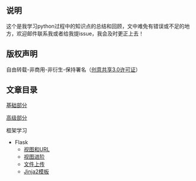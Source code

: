 ##  说明 

这个是我学习python过程中的知识点的总结和回顾，文中难免有错误或不足的地方，欢迎邮件联系我或者给我提issue，我会及时更正上去！ 

##  版权声明 

自由转载-非商用-非衍生-保持署名（[创意共享3.0许可证](http://creativecommons.org/licenses/by-nc-nd/3.0/deed.zh)）

##  文章目录

[基础部分](https://github.com/amesy/PythonStudyNotes/blob/master/python/%E5%9F%BA%E7%A1%80%E9%83%A8%E5%88%86.md)

[高级部分](https://github.com/amesy/PythonStudyNotes/blob/master/python/%E9%AB%98%E7%BA%A7%E9%83%A8%E5%88%86.md) 

框架学习 

-   Flask 
    -   [视图和URL](https://github.com/amesy/PythonStudyNotes/blob/master/Flask/flask%E8%A7%86%E5%9B%BE%E5%92%8CURL.md) 
    -   [视图进阶](https://github.com/amesy/PythonStudyNotes/blob/master/Flask/flask%E8%A7%86%E5%9B%BE%E8%BF%9B%E9%98%B6.md)
    -   [文件上传](https://github.com/amesy/PythonStudyNotes/blob/master/Flask/flask%E6%96%87%E4%BB%B6%E4%B8%8A%E4%BC%A0.md)
    -   [Jinja2模板](https://github.com/amesy/PythonStudyNotes/blob/master/Flask/Jinja2%E6%A8%A1%E6%9D%BF.md) 






